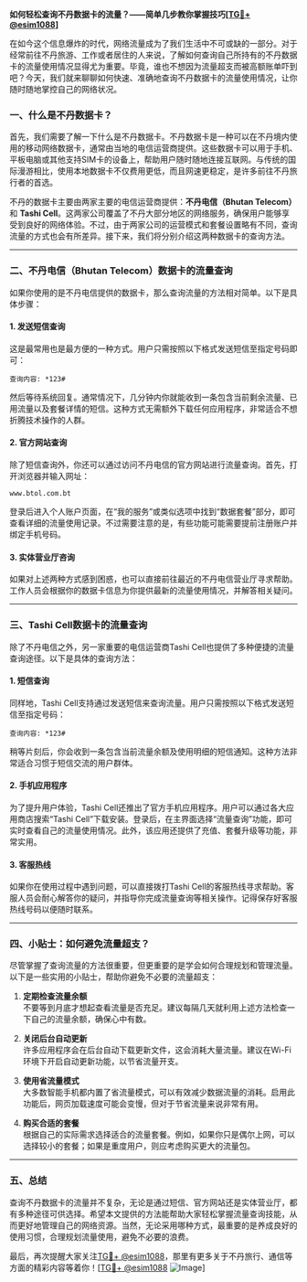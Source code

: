 **如何轻松查询不丹数据卡的流量？——简单几步教你掌握技巧[[TG💪+ @esim1088](https://t.me/s/esim1088)]**

在如今这个信息爆炸的时代，网络流量成为了我们生活中不可或缺的一部分。对于经常前往不丹旅游、工作或者居住的人来说，了解如何查询自己所持有的不丹数据卡的流量使用情况显得尤为重要。毕竟，谁也不想因为流量超支而被高额账单吓到吧？今天，我们就来聊聊如何快速、准确地查询不丹数据卡的流量使用情况，让你随时随地掌控自己的网络状况。

### 一、什么是不丹数据卡？

首先，我们需要了解一下什么是不丹数据卡。不丹数据卡是一种可以在不丹境内使用的移动网络数据卡，通常由当地的电信运营商提供。这些数据卡可以用于手机、平板电脑或其他支持SIM卡的设备上，帮助用户随时随地连接互联网。与传统的国际漫游相比，使用本地数据卡不仅费用更低，而且网速更稳定，是许多前往不丹旅行者的首选。

不丹的数据卡主要由两家主要的电信运营商提供：**不丹电信（Bhutan Telecom）** 和 **Tashi Cell**。这两家公司覆盖了不丹大部分地区的网络服务，确保用户能够享受到良好的网络体验。不过，由于两家公司的运营模式和套餐设置略有不同，查询流量的方式也会有所差异。接下来，我们将分别介绍这两种数据卡的查询方法。

---

### 二、不丹电信（Bhutan Telecom）数据卡的流量查询

如果你使用的是不丹电信提供的数据卡，那么查询流量的方法相对简单。以下是具体步骤：

#### 1. 发送短信查询
这是最常用也是最方便的一种方式。用户只需按照以下格式发送短信至指定号码即可：
```
查询内容: *123#
```
然后等待系统回复。通常情况下，几分钟内你就能收到一条包含当前剩余流量、已用流量以及套餐详情的短信。这种方式无需额外下载任何应用程序，非常适合不想折腾技术操作的人群。

#### 2. 官方网站查询
除了短信查询外，你还可以通过访问不丹电信的官方网站进行流量查询。首先，打开浏览器并输入网址：
```
www.btol.com.bt
```
登录后进入个人账户页面，在“我的服务”或类似选项中找到“数据套餐”部分，即可查看详细的流量使用记录。不过需要注意的是，有些功能可能需要提前注册账户并绑定手机号码。

#### 3. 实体营业厅咨询
如果对上述两种方式感到困惑，也可以直接前往最近的不丹电信营业厅寻求帮助。工作人员会根据你的数据卡信息为你提供最新的流量使用情况，并解答相关疑问。

---

### 三、Tashi Cell数据卡的流量查询

除了不丹电信之外，另一家重要的电信运营商Tashi Cell也提供了多种便捷的流量查询途径。以下是具体的查询方法：

#### 1. 短信查询
同样地，Tashi Cell支持通过发送短信来查询流量。用户只需按照以下格式发送短信至指定号码：
```
查询内容: *123#
```
稍等片刻后，你会收到一条包含当前流量余额及使用明细的短信通知。这种方法非常适合习惯于短信交流的用户群体。

#### 2. 手机应用程序
为了提升用户体验，Tashi Cell还推出了官方手机应用程序。用户可以通过各大应用商店搜索“Tashi Cell”下载安装。登录后，在主界面选择“流量查询”功能，即可实时查看自己的流量使用情况。此外，该应用还提供了充值、套餐升级等功能，非常实用。

#### 3. 客服热线
如果你在使用过程中遇到问题，可以直接拨打Tashi Cell的客服热线寻求帮助。客服人员会耐心解答你的疑问，并指导你完成流量查询等相关操作。记得保存好客服热线号码以便随时联系。

---

### 四、小贴士：如何避免流量超支？

尽管掌握了查询流量的方法很重要，但更重要的是学会如何合理规划和管理流量。以下是一些实用的小贴士，帮助你避免不必要的流量超支：

1. **定期检查流量余额**  
   不要等到月底才想起查看流量是否充足。建议每隔几天就利用上述方法检查一下自己的流量余额，确保心中有数。

2. **关闭后台自动更新**  
   许多应用程序会在后台自动下载更新文件，这会消耗大量流量。建议在Wi-Fi环境下开启自动更新功能，以节省流量开支。

3. **使用省流量模式**  
   大多数智能手机都内置了省流量模式，可以有效减少数据流量的消耗。启用此功能后，网页加载速度可能会变慢，但对于节省流量来说非常有用。

4. **购买合适的套餐**  
   根据自己的实际需求选择适合的流量套餐。例如，如果你只是偶尔上网，可以选择较小的套餐；如果是重度用户，则应考虑购买更大的流量包。

---

### 五、总结

查询不丹数据卡的流量并不复杂，无论是通过短信、官方网站还是实体营业厅，都有多种途径可供选择。希望本文提供的方法能帮助大家轻松掌握流量查询技能，从而更好地管理自己的网络资源。当然，无论采用哪种方式，最重要的是养成良好的使用习惯，合理规划流量使用，避免不必要的浪费。

最后，再次提醒大家关注[TG💪+ @esim1088](https://t.me/s/esim1088)，那里有更多关于不丹旅行、通信等方面的精彩内容等着你！[[TG💪+ @esim1088](https://t.me/s/esim1088) ![Image](https://i.postimg.cc/4NQfJmqS/Snipaste-2025-05-13-00-14-12.png)]